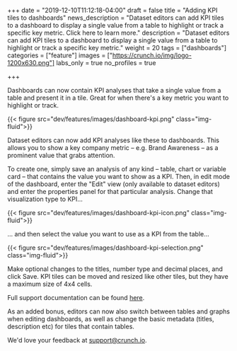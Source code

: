 +++
date = "2019-12-10T11:12:18-04:00"
draft = false
title = "Adding KPI tiles to dashboards"
news_description = "Dataset editors can add KPI tiles to a dashboard to display a single value from a table to highlight or track a specific key metric. Click here to learn more."
description = "Dataset editors can add KPI tiles to a dashboard to display a single value from a table to highlight or track a specific key metric."
weight = 20
tags = ["dashboards"]
categories = ["feature"]
images = ["https://crunch.io/img/logo-1200x630.png"]
labs_only = true
no_profiles = true

+++

Dashboards can now contain KPI analyses that take a single value from a table and present it in a tile. Great for when there's a key metric you want to highlight or track.

{{< figure src="dev/features/images/dashboard-kpi.png" class="img-fluid">}}

Dataset editors can now add KPI analyses like these to dashboards. This allows you to show a key company metric – e.g. Brand Awareness – as a prominent value that grabs attention.

To create one, simply save an analysis of any kind – table, chart or variable card – that contains the value you want to show as a KPI. Then, in edit mode of the dashboard, enter the "Edit" view (only available to dataset editors) and enter the properties panel for that particular analysis. Change that visualization type to KPI...

{{< figure src="dev/features/images/dashboard-kpi-icon.png" class="img-fluid">}}

... and then select the value you want to use as a KPI from the table...

{{< figure src="dev/features/images/dashboard-kpi-selection.png" class="img-fluid">}}

Make optional changes to the titles, number type and decimal places, and click Save.
KPI tiles can be moved and resized like other tiles, but they have a maximum size of 4x4 cells.

Full support documentation can be found [here](url).

As an added bonus, editors can now also switch between tables and graphs when editing dashboards, as well as change the basic metadata (titles, description etc) for tiles that contain tables.

We'd love your feedback at <support@crunch.io>.
